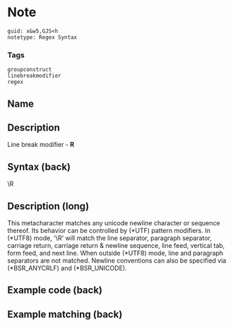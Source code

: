 # Note
```
guid: x&w5,GJS<h
notetype: Regex Syntax
```

### Tags
```
groupconstruct
linebreakmodifier
regex
```

## Name


## Description
Line break modifier - <b>R</b>

## Syntax (back)
<div>
  \R
</div>

## Description (long)
This metacharacter matches any unicode newline character or sequence thereof. Its behavior can be controlled by (*UTF) pattern modifiers. In (*UTF8) mode, '\R' will match the line separator, paragraph separator, carriage return, carriage return & newline sequence, line feed, vertical tab, form feed, and next line. When outside (*UTF8) mode, line and paragraph separators are not matched. Newline conventions can also be specified via (*BSR_ANYCRLF) and (*BSR_UNICODE).

## Example code (back)


## Example matching (back)

